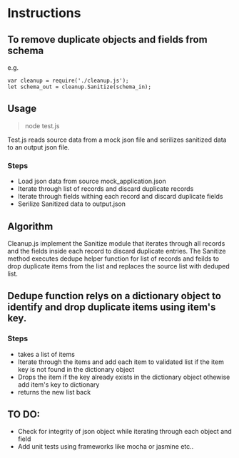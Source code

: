 # Instructions

## To remove duplicate objects and fields from schema   

e.g. 

    var cleanup = require('./cleanup.js');
    let schema_out = cleanup.Sanitize(schema_in);

## Usage 

> node test.js


Test.js reads source data from a mock json file and serilizes sanitized data to an output json file. 

### Steps
- Load json data from source mock_application.json 
- Iterate through list of records and discard duplicate records
- Iterate through fields withing each record and discard duplicate fields
- Serilize Sanitized data to output.json


## Algorithm
Cleanup.js implement the Sanitize module that iterates through all records and the fields inside each record to discard duplicate entries. 
The Sanitize method executes dedupe helper function for list of records and feilds to drop duplicate items from the list and replaces the source list with deduped list.

## Dedupe function relys on a dictionary object to identify and drop duplicate items using item's key. 
### Steps
- takes a list of items  
- Iterate through the items and add each item to validated list if the item key is not found in the dictionary object 
- Drops the item if the key already exists in the dictionary object othewise add item's key to dictionary 
- returns the new list back

## TO DO:
- Check for integrity of json object  while iterating through each object and field
- Add unit tests using frameworks like mocha or jasmine etc..
